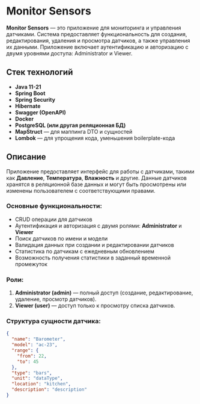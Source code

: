 # Monitor Sensors

**Monitor Sensors** — это приложение для мониторинга и управления датчиками. Система предоставляет функциональность для создания, редактирования, удаления и просмотра датчиков, а также управления их данными. Приложение включает аутентификацию и авторизацию с двумя уровнями доступа: Administrator и Viewer.

## Стек технологий

- **Java 11-21**
- **Spring Boot**
- **Spring Security**
- **Hibernate**
- **Swagger (OpenAPI)**
- **Docker**
- **PostgreSQL (или другая реляционная БД)**
- **MapStruct** — для маппинга DTO и сущностей
- **Lombok** — для упрощения кода, уменьшения boilerplate-кода

## Описание

Приложение предоставляет интерфейс для работы с датчиками, такими как **Давление**, **Температура**, **Влажность** и другие. Данные датчиков хранятся в реляционной базе данных и могут быть просмотрены или изменены пользователем с соответствующими правами.

### Основные функциональности:

- CRUD операции для датчиков
- Аутентификация и авторизация с двумя ролями: **Administrator** и **Viewer**
- Поиск датчиков по имени и модели
- Валидация данных при создании и редактировании датчиков
- Статистика по датчикам с ежедневным обновлением
- Возможность получения статистики в заданный временной промежуток

### Роли:

1. **Administrator (admin)** — полный доступ (создание, редактирование, удаление, просмотр датчиков).
2. **Viewer (user)** — доступ только к просмотру списка датчиков.

### Структура сущности датчика:

```json
{
  "name": "Barometer",
  "model": "ac-23",
  "range": {
    "from": 22,
    "to": 45
  },
  "type": "bars",
  "unit": "dataType",
  "location": "kitchen",
  "description": "description"
}
